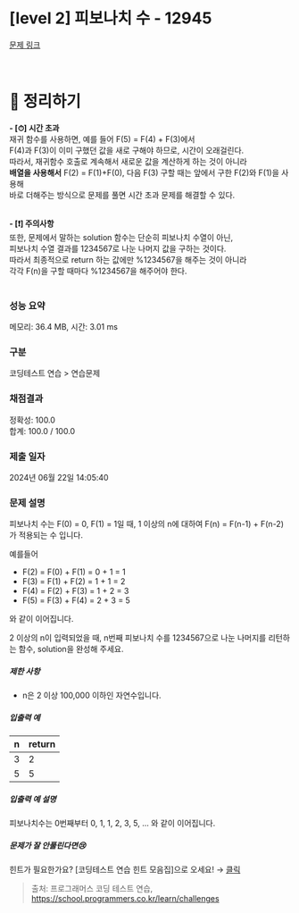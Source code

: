 # [level 2] 피보나치 수 - 12945 

[문제 링크](https://school.programmers.co.kr/learn/courses/30/lessons/12945) 

<br/>

# 📝 정리하기
**- [⏱] 시간 초과**<br/>
재귀 함수를 사용하면, 예를 들어 F(5) = F(4) + F(3)에서<br/>
F(4)과 F(3)이 이미 구했던 값을 새로 구해야 하므로, 시간이 오래걸린다.<br/>
따라서, 재귀함수 호출로 계속해서 새로운 값을 계산하게 하는 것이 아니라<br/>
**배열을 사용해서** F(2) = F(1)+F(0), 다음 F(3) 구할 때는 앞에서 구한 F(2)와 F(1)을 사용해<br/>
바로 더해주는 방식으로 문제를 풀면 시간 초과 문제를 해결할 수 있다.<br/><br/>

**- [❗] 주의사항**<br/>
또한, 문제에서 말하는 solution 함수는 단순히 피보나치 수열이 아닌,<br/>
피보나치 수열 결과를 1234567로 나눈 나머지 값을 구하는 것이다.<br/>
따라서 최종적으로 return 하는 값에만 %1234567을 해주는 것이 아니라<br/>
각각 F(n)을 구할 때마다 %1234567을 해주어야 한다.<br/>
<br/>

### 성능 요약

메모리: 36.4 MB, 시간: 3.01 ms

### 구분

코딩테스트 연습 > 연습문제

### 채점결과

정확성: 100.0<br/>합계: 100.0 / 100.0

### 제출 일자

2024년 06월 22일 14:05:40

### 문제 설명

<p>피보나치 수는 F(0) = 0, F(1) = 1일 때, 1 이상의 n에 대하여 F(n) = F(n-1) + F(n-2) 가 적용되는 수 입니다. </p>

<p>예를들어 </p>

<ul>
<li>F(2) = F(0) + F(1) = 0 + 1 = 1</li>
<li>F(3) = F(1) + F(2) = 1 + 1 = 2</li>
<li>F(4) = F(2) + F(3) = 1 + 2 = 3</li>
<li>F(5) = F(3) + F(4) = 2 + 3 = 5</li>
</ul>

<p>와 같이 이어집니다.</p>

<p>2 이상의 n이 입력되었을 때, n번째 피보나치 수를 1234567으로 나눈 나머지를 리턴하는 함수, solution을 완성해 주세요.</p>

<h5>제한 사항</h5>

<ul>
<li>n은 2 이상 100,000 이하인 자연수입니다.</li>
</ul>

<h5>입출력 예</h5>
<table class="table">
        <thead><tr>
<th>n</th>
<th>return</th>
</tr>
</thead>
        <tbody><tr>
<td>3</td>
<td>2</td>
</tr>
<tr>
<td>5</td>
<td>5</td>
</tr>
</tbody>
      </table>
<h5>입출력 예 설명</h5>

<p>피보나치수는 0번째부터 0, 1, 1, 2, 3, 5, ... 와 같이 이어집니다.</p>

<h5>문제가 잘 안풀린다면😢</h5>

<p>힌트가 필요한가요? [코딩테스트 연습 힌트 모음집]으로 오세요! → <a href="https://school.programmers.co.kr/learn/courses/14743?itm_content=lesson12945" target="_blank" rel="noopener">클릭</a></p>


> 출처: 프로그래머스 코딩 테스트 연습, https://school.programmers.co.kr/learn/challenges
